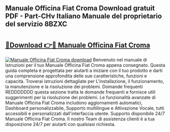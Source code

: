 ## Manuale Officina Fiat Croma Download gratuit PDF - Part-CHv Italiano Manuale del proprietario del servizio 8BZXC

# <h2><a href="http://dffn5b.blite.top/?on=Manuale+Officina+Fiat+Croma">🔗Download 👉🔴 Manuale Officina Fiat Croma</a></h2>

[![Manuale Officina Fiat Croma download](https://i.imgur.com/lujVjoI.png)](http://dffn5b.blite.top/?on=Manuale+Officina+Fiat+Croma)
Benvenuto nel manuale di Istruzioni per il tuo Manuale Officina Fiat Croma appena consegnato. Questa guida completa è progettata per aiutarti a iniziare con il tuo prodotto e darti una comprensione approfondita delle sue caratteristiche, funzioni e capacità. Troverai istruzioni dettagliate per L'installazione, il funzionamento, la manutenzione e la risoluzione dei problemi. Domande frequenti REDDDDDDD questa sezione tratta le domande frequenti e fornisce utili suggerimenti per la risoluzione dei problemi. Le funzionalità avanzate di Manuale Officina Fiat Croma includono aggiornamenti automatici, Dashboard personalizzabile, Supporto multilingue e Attivazione Vocale, tutti accessibili e personalizzati dall'interfaccia utente. Supporto disponibile 24/7 Manuale Officina Fiat Croma. Il nostro Team di assistenza clienti è a tua disposizione 24/7 per aiutarti con qualsiasi richiesta.
